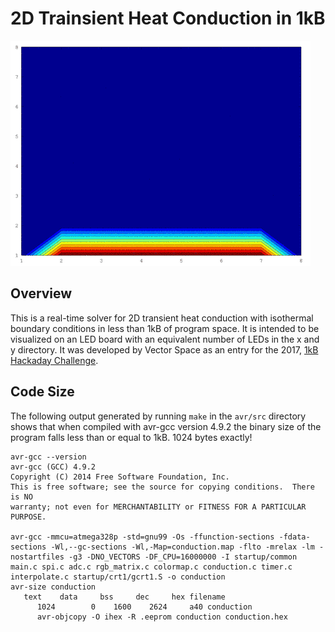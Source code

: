 # 2D Trainsient Heat Conduction in 1kB
![Conduction Simulation](img/conduction.gif)

## Overview
This is a real-time solver for 2D transient heat conduction with isothermal boundary conditions in less than 1kB of program space. It is intended to be visualized on an LED board with an equivalent number of LEDs in the x and y directory. It was developed by Vector Space as an entry for the 2017, [1kB Hackaday Challenge](https://hackaday.io/contest/18215-the-1kb-challenge).

## Code Size
The following output generated by running `make` in the `avr/src` directory shows that when compiled with avr-gcc version 4.9.2 the binary size of the program falls less than or equal to 1kB. 1024 bytes exactly!

```
avr-gcc --version
avr-gcc (GCC) 4.9.2
Copyright (C) 2014 Free Software Foundation, Inc.
This is free software; see the source for copying conditions.  There is NO
warranty; not even for MERCHANTABILITY or FITNESS FOR A PARTICULAR PURPOSE.

avr-gcc -mmcu=atmega328p -std=gnu99 -Os -ffunction-sections -fdata-sections -Wl,--gc-sections -Wl,-Map=conduction.map -flto -mrelax -lm -nostartfiles -g3 -DNO_VECTORS -DF_CPU=16000000 -I startup/common main.c spi.c adc.c rgb_matrix.c colormap.c conduction.c timer.c interpolate.c startup/crt1/gcrt1.S -o conduction
avr-size conduction
   text    data     bss     dec     hex filename
      1024        0    1600    2624     a40 conduction
      avr-objcopy -O ihex -R .eeprom conduction conduction.hex
```
